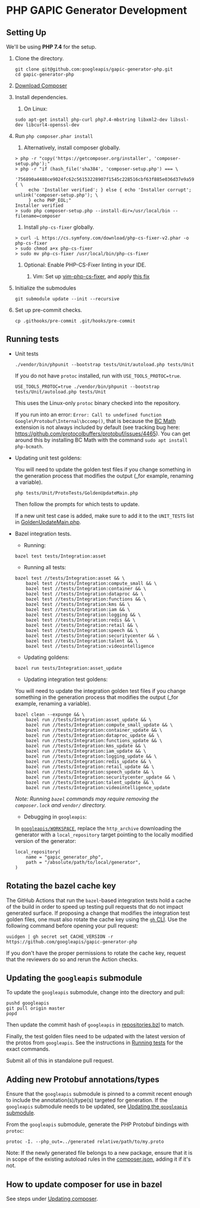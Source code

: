 # PHP GAPIC Generator Development

## Setting Up

We'll be using **PHP 7.4** for the setup.

1.  Clone the directory.

    ```
    git clone git@github.com:googleapis/gapic-generator-php.git
    cd gapic-generator-php
    ```

2.  [Download Composer](https://getcomposer.org/download/)

3.  Install dependencies.

    1.  On Linux:

    ```
    sudo apt-get install php-curl php7.4-mbstring libxml2-dev libssl-dev libcurl4-openssl-dev
    ```

4.  Run `php composer.phar install`

    1.  Alternatively, install composer globally.

    ```
    > php -r "copy('https://getcomposer.org/installer', 'composer-setup.php');"
    > php -r "if (hash_file('sha384', 'composer-setup.php') === \
         '756890a4488ce9024fc62c56153228907f1545c228516cbf63f885e036d37e9a59d27d63f46af1d4d07ee0f76181c7d3') { \
         echo 'Installer verified'; } else { echo 'Installer corrupt'; unlink('composer-setup.php'); \
         } echo PHP_EOL;"
    Installer verified
    > sudo php composer-setup.php --install-dir=/usr/local/bin --filename=composer
    ```

    1.  Install `php-cs-fixer` globally.

    ```
    > curl -L https://cs.symfony.com/download/php-cs-fixer-v2.phar -o php-cs-fixer
    > sudo chmod a+x php-cs-fixer
    > sudo mv php-cs-fixer /usr/local/bin/php-cs-fixer
    ```

    1.  Optional: Enable PHP-CS-Fixer linting in your IDE.

        1.  Vim: Set up
            [vim-php-cs-fixer](https://github.com/stephpy/vim-php-cs-fixer), and
            apply
            [this fix](https://github.com/stephpy/vim-php-cs-fixer/pull/47)

5.  Initialize the submodules

    ```
    git submodule update --init --recursive
    ```

6.  Set up pre-commit checks.

    ```
    cp .githooks/pre-commit .git/hooks/pre-commit
    ```

## Running tests

-   Unit tests

    ```
    ./vendor/bin/phpunit --bootstrap tests/Unit/autoload.php tests/Unit
    ```

    If you do not have `protoc` installed, run with `USE_TOOLS_PROTOC=true`.

    ```
    USE_TOOLS_PROTOC=true ./vendor/bin/phpunit --bootstrap tests/Unit/autoload.php tests/Unit
    ```

    This uses the Linux-only `protoc` binary checked into the repository.

    If you run into an error: `Error: Call to undefined function Google\Protobuf\Internal\bccomp()`, that is because the [BC Math](https://www.php.net/manual/en/book.bc.php) extension is not always included by default (see tracking bug here: https://github.com/protocolbuffers/protobuf/issues/4465). You can get around this by installing BC Math with the command `sudo apt install php-bcmath`.

-   Updating unit test goldens:

    You will need to update the golden test files if you change something in the generation process that modifies the output (_for example, renaming a variable).

    ```
    php tests/Unit/ProtoTests/GoldenUpdateMain.php
    ```

    Then follow the prompts for which tests to update.

    If a new unit test case is added, make sure to add it to the `UNIT_TESTS` list in [GoldenUpdateMain.php](tests/Unit/ProtoTests/GoldenUpdateMain.php).

-   Bazel integration tests.

    -   Running:

    ```
    bazel test tests/Integration:asset
    ```

    -   Running all tests:

    ```
    bazel test //tests/Integration:asset && \
        bazel test //tests/Integration:compute_small && \
        bazel test //tests/Integration:container && \
        bazel test //tests/Integration:dataproc && \
        bazel test //tests/Integration:functions && \
        bazel test //tests/Integration:kms && \
        bazel test //tests/Integration:iam && \
        bazel test //tests/Integration:logging && \
        bazel test //tests/Integration:redis && \
        bazel test //tests/Integration:retail && \
        bazel test //tests/Integration:speech && \
        bazel test //tests/Integration:securitycenter && \
        bazel test //tests/Integration:talent && \
        bazel test //tests/Integration:videointelligence
    ```

    -   Updating goldens:

    ```
    bazel run tests/Integration:asset_update
    ```

    -   Updating integration test goldens:
    
    You will need to update the integration golden test files if you change something in the generation process that modifies the output (_for example, renaming a variable).

    ```
    bazel clean --expunge && \
        bazel run //tests/Integration:asset_update && \
        bazel run //tests/Integration:compute_small_update && \
        bazel run //tests/Integration:container_update && \
        bazel run //tests/Integration:dataproc_update && \
        bazel run //tests/Integration:functions_update && \
        bazel run //tests/Integration:kms_update && \
        bazel run //tests/Integration:iam_update && \
        bazel run //tests/Integration:logging_update && \
        bazel run //tests/Integration:redis_update && \
        bazel run //tests/Integration:retail_update && \
        bazel run //tests/Integration:speech_update && \
        bazel run //tests/Integration:securitycenter_update && \
        bazel run //tests/Integration:talent_update && \
        bazel run //tests/Integration:videointelligence_update
    ```

    _Note: Running `bazel` commands may require removing the `composer.lock` and
    `vendor/` directory._

    -  Debugging in `googleapis`:

    In [`googleapis/WORKSPACE`](https://github.com/googleapis/googleapis/blob/86fa44cc5ee2136e87c312f153113d4dd8e9c4de/WORKSPACE#L397-L401),
    replace the `http_archive` downloading the generator with a
    `local_repository` target pointing to the locally modified version of the
    generator:

    ```
    local_repository(
        name = "gapic_generator_php",
        path = "/absolute/path/to/local/generator",
    )
    ```

## Rotating the bazel cache key

The GitHub Actions that run the `bazel`-based integration tests hold a cache of
the build in order to speed up testing pull requests that do not impact
generated surface. If proposing a change that modifies the integration test
golden files, one must also rotate the cache key using the
[`gh` CLI](https://cli.github.com/). Use the following command before opening
your pull request:

```
uuidgen | gh secret set CACHE_VERSION -r https://github.com/googleapis/gapic-generator-php
```

If you don't have the proper permissions to rotate the cache key, request that
the reviewers do so and rerun the Action checks.

## Updating the `googleapis` submodule

To update the `googleapis` submodule, change into the directory and pull:

```
pushd googleapis
git pull origin master
popd
```

Then update the commit hash of `googleapis` in [repositories.bzl](./repositories.bzl)
to match.

Finally, the test golden files need to be udpated with the latest
version of the protos from `googleapis`. See the instructions in [Running tests](#running-tests)
for the exact commands.

Submit all of this in standalone pull request.

## Adding new Protobuf annotations/types

Ensure that the `googleapis` submodule is pinned to a commit recent enough to
include the annotation(s)/type(s) targeted for generation. If the `googleapis`
submodule needs to be updated, see [Updating the `googleapis` submodule](#updating-the-googleapis-submodule).

From the `googleapis` submodule, generate the PHP Protobuf bindings with
`protoc`:

    protoc -I. --php_out=../generated relative/path/to/my.proto

Note: If the newly generated file belongs to a new package, ensure that it is
in scope of the existing autoload rules in the [composer.json](./composer.json),
adding it if it's not.

## How to update composer for use in bazel

See steps under [Updating composer](rules_php_gapic/resources/readme.md).